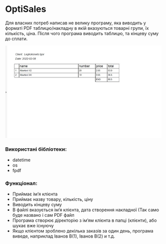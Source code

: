 # OptiSales

Для власних потреб написав не велику програму, яка виводить у форматі PDF таблицю/накладну
в якій вказуються товарні групи, їх кількість, ціна. Після чого програма виводить таблицю, та кінцеву суму до сплати.

<img src = 0-02-05-8cb1863200fb34f8f15a15ff5501189c8333ee675334d117441d03523d0f9a09_533b639781e34e22.jpg wight = 200 px>

### Використані бібліотеки: 
- datetime 
- os
- fpdf

### Функціонал:
-	Приймає ім’я клієнта
-	Приймає назву товару, кількість, ціну
-	Виводить кінцеву суму
-	В файлі вказується ім’я клієнта, дата створення накладної (Так само буде названо і сам PDF файл
-	Програма створює діректорію з ім’ям клієнта в папці (клієнти), або шукає вже існуючу 
-	Якщо клієнтом зроблено декілька заказів за один день, програма виведе, наприклад Іванов В(1), Іванов В(2) и т.д.
